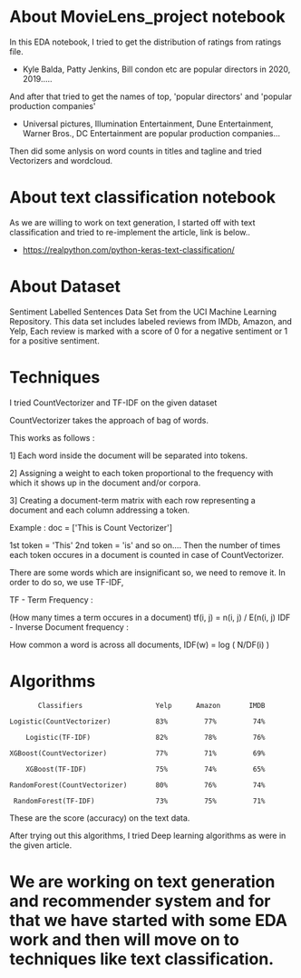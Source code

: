 # About MovieLens_project notebook

In this EDA notebook, I tried to get the distribution of ratings from ratings file.

- Kyle Balda, Patty Jenkins, Bill condon etc are popular directors in 2020, 2019.....

And after that tried to get the names of top, 'popular directors' and 'popular production companies'

- Universal pictures, Illumination Entertainment, Dune Entertainment, Warner Bros., DC Entertainment are popular production companies...

Then did some anlysis on word counts in titles and tagline and tried Vectorizers and wordcloud.

# About text classification notebook

As we are willing to work on text generation, I started off with text classification and tried to re-implement the article, link is below..

- https://realpython.com/python-keras-text-classification/

# About Dataset 
Sentiment Labelled Sentences Data Set from the UCI Machine Learning Repository. This data set includes labeled reviews from IMDb, Amazon, and Yelp, Each review is marked with a score of 0 for a negative sentiment or 1 for a positive sentiment.

# Techniques

I tried CountVectorizer and TF-IDF on the given dataset

CountVectorizer takes the approach of bag of words.

This works as follows :

1] Each word inside the document will be separated into tokens.

2] Assigning a weight to each token proportional to the frequency with which it shows up in the document and/or corpora.

3] Creating a document-term matrix with each row representing a document and each column addressing a token.

Example : doc = ['This is Count Vectorizer']

   1st token = 'This'
   2nd token = 'is' and so on....
Then the number of times each token occures in a document is counted in case of CountVectorizer.

There are some words which are insignificant so, we need to remove it. In order to do so, we use TF-IDF,

TF - Term Frequency :

 (How many times a term occures in a document)
 tf(i, j) = n(i, j) / E(n(i, j)
IDF - Inverse Document frequency :

 How common a word is across all documents,
 IDF(w) = log ( N/DF(i) )
 
 # Algorithms 
 
           Classifiers                  Yelp      Amazon       IMDB    

    Logistic(CountVectorizer)           83%         77%         74%    

        Logistic(TF-IDF)                82%         78%         76%    

    XGBoost(CountVectorizer)            77%         71%         69%    

        XGBoost(TF-IDF)                 75%         74%         65%    

    RandomForest(CountVectorizer)       80%         76%         74%
 
     RandomForest(TF-IDF)               73%         75%         71%  
     
 These are the score (accuracy) on the text data.

After trying out this algorithms, I tried Deep learning algorithms as were in the given article.


# We are working on text generation and recommender system and for that we have started with some EDA work and then will move on to techniques like text classification.
